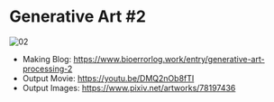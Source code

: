 # Generative Art #2
![02](https://cdn-ak.f.st-hatena.com/images/fotolife/B/BioErrorLog/20191209/20191209232623.png) 

- Making Blog: https://www.bioerrorlog.work/entry/generative-art-processing-2
- Output Movie: https://youtu.be/DMQ2nOb8fTI
- Output Images: https://www.pixiv.net/artworks/78197436

